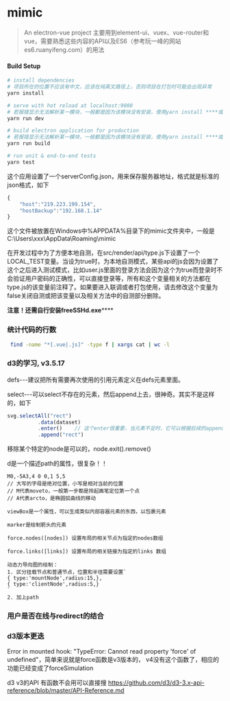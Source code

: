 # mimic

> An electron-vue project
> 主要用到element-ui、vuex、vue-router和vue，需要熟悉这些内容的API以及ES6（参考阮一峰的网站es6.ruanyifeng.com）的用法

#### Build Setup

```bash
# install dependencies
# 项目所在的位置不应该有中文，应该在纯英文路径上，否则项目在打包时可能会出现异常
yarn install

# serve with hot reload at localhost:9080
# 若报错显示无法解析某一模块，一般都是因为该模块没有安装，使用yarn install ****或npm install*****来安装它，安装完成后再次执行yarn install，才来执行yarn run dev
yarn run dev

# build electron application for production
# 若报错显示无法解析某一模块，一般都是因为该模块没有安装，使用yarn install ****或npm install*****来安装它，安装完成后再次执行yarn install，才来执行yarn run dev
yarn run build

# run unit & end-to-end tests
yarn test
```

这个应用设置了一个serverConfig.json，用来保存服务器地址，格式就是标准的json格式，如下
```js
{
	"host":"219.223.199.154",
	"hostBackup":"192.168.1.14"
}
```
这个文件被放置在Windows中%APPDATA%目录下的mimic文件夹中，一般是C:\Users\xxx\AppData\Roaming\mimic

在开发过程中为了方便本地自测，在src/render/api/type.js下设置了一个LOCAL_TEST变量。当设为true时，为本地自测模式，某些api的js会因为设置了这个之后进入测试模式，比如user.js里面的登录方法会因为这个为true而登录时不会验证用户密码的正确性，可以直接登录等，所有和这个变量相关的方法都在type.js的该变量前注释了。如果要进入联调或者打包使用，请去修改这个变量为false关闭自测或把该变量以及相关方法中的自测部分删除。

****注意！还需自行安装freeSSHd.exe********

### 统计代码的行数
```bash
 find -name "*[.vue|.js]" -type f | xargs cat | wc -l
```

### d3的学习, v3.5.17

defs---建议把所有需要再次使用的引用元素定义在defs元素里面。

select---可以select不存在的元素，然后append上去，很神奇。其实不是这样的，如下
```js
svg.selectAll("rect")    
          .data(dataset)    
          .enter()    // 这个enter很重要，当元素不足时，它可以根据后续的append自动添加元素
          .append("rect")  
```

移除某个特定的node是可以的，node.exit().remove()

d是一个描述path的属性，很复杂！！
```
M0,-5A3,4 0 0,1 5,5
// 大写的字母是绝对位置，小写是相对当前的位置
// M代表moveto，一般第一步都是拎起画笔定位第一个点
// A代表arcto，是椭圆弧曲线的移动

viewBox是一个属性，可以生成类似内部容器元素的东西，以包裹元素

marker是绘制箭头的元素

force.nodes([nodes]) 设置布局的相关节点为指定的nodes数组

force.links([links]) 设置布局的相关链接为指定的links 数组

动态力导向图的绘制：
1. 区分挂载节点和普通节点，位置和半径需要设置`
{ type:'mountNode',radius:15,},
{ type:'clientNode',radius:5,}
`
2. 加上path
```
### 用户是否在线与redirect的结合

### d3版本更迭

Error in mounted hook: "TypeError: Cannot read property 'force' of undefined"，简单来说就是force函数是v3版本的，
v4没有这个函数了，相应的功能已经变成了forceSimulation

d3 v3的API 有函数不会用可以直接搜 https://github.com/d3/d3-3.x-api-reference/blob/master/API-Reference.md
